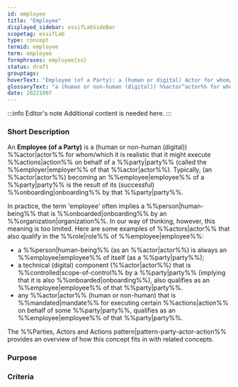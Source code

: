 ```yaml
---
id: employee
title: "Employee"
displayed_sidebar: essifLabSideBar
scopetag: essifLab
type: concept
termid: employee
term: employee
formphrases: employee{ss}
status: draft
grouptags:
hoverText: "Employee (of a Party): a (human or digital) Actor for whom/which it is realistic that it might execute Actions on behalf of that Party (called the Employer of that Actor)."
glossaryText: "a (human or non-human (digital)) %%actor^actor%% for whom/which it is realistic that it might execute %%actions^action%% on behalf of a %%party^party%% (called the %%employer^employer%% of that %%actor^actor%%)."
date: 20221007
---
```


:::info Editor's note
Additional content is needed here.
:::

### Short Description

An **Employee (of a Party)** is a (human or non-human (digital)) %%actor|actor%% for whom/which it is realistic that it might execute %%actions|action%% on behalf of a %%party|party%% (called the %%employer|employer%% of that %%actor|actor%%). Typically, (an %%actor|actor%%) becoming an %%employee|employee%% of a %%party|party%% is the result of its (successful) %%onboarding|onboarding%% by that %%party|party%%.

In practice, the term 'employee' often implies a %%person|human-being%% that is %%onboarded|onboarding%% by an %%organization|organization%%. In our way of thinking, however, this meaning is too limited. Here are some examples of %%actors|actor%% that also qualify in the %%role|role%% of %%employee|employee%%:
- a %%person|human-being%% (as an %%actor|actor%%) is always an %%employee|employee%% of itself (as a %%party|party%%);
- a technical (digital) component (%%actor|actor%%) that is %%controlled|scope-of-control%% by a %%party|party%% (implying that it is also %%onboarded|onboarding%%), also qualifies as an %%employee|employee%% of that %%party|party%%.
- any %%actor|actor%% (human or non-human) that is %%mandated|mandate%% for executing certain %%actions|action%% on behalf of some %%party|party%%, qualifies as an %%employee|employee%% of that %%party|party%%.

The %%Parties, Actors and Actions pattern|pattern-party-actor-action%% provides an overview of how this concept fits in with related concepts.

### Purpose

### Criteria
